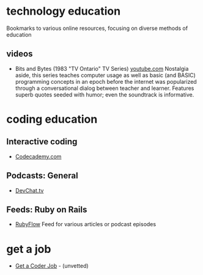 # technology education
Bookmarks to various online resources, focusing on diverse methods of education

## videos 

* Bits and Bytes (1983 "TV Ontario" TV Series) [youtube.com](https://www.youtube.com/watch?v=XC_T5mvuguw&list=PL77441A2ED0D0B6A8)
Nostalgia aside, this series teaches computer usage as well as basic (and BASIC) programming concepts in an epoch before the internet was popularized through a conversational dialog between teacher and learner. Features superb quotes seeded with humor; even the soundtrack is informative.


# coding education

## Interactive coding
* [Codecademy.com](https://www.codecademy.com)



## Podcasts: General
* [DevChat.tv](https://devchat.tv/)

## Feeds: Ruby on Rails
* [RubyFlow](http://www.rubyflow.com/)
Feed for various articles or podcast episodes

# get a job

* [Get a Coder Job](https://devchat.tv/get-a-coder-job/) - (unvetted)
